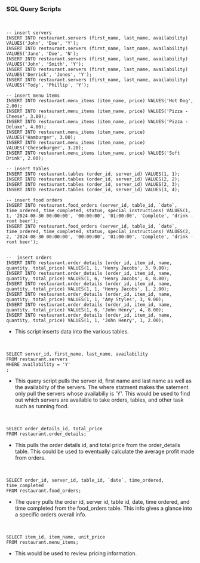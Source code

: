 ### SQL Query Scripts
<br>

```
-- insert servers
INSERT INTO restaurant.servers (first_name, last_name, availability) VALUES('John', 'Doe', 'Y');
INSERT INTO restaurant.servers (first_name, last_name, availability) VALUES('Jane', 'Doe', 'N');
INSERT INTO restaurant.servers (first_name, last_name, availability) VALUES('John', 'Smith', 'Y');
INSERT INTO restaurant.servers (first_name, last_name, availability) VALUES('Derrick', 'Jones', 'Y');
INSERT INTO restaurant.servers (first_name, last_name, availability) VALUES('Tody', 'Phillip', 'Y');

-- insert menu items
INSERT INTO restaurant.menu_items (item_name, price) VALUES('Hot Dog', 2.00);
INSERT INTO restaurant.menu_items (item_name, price) VALUES('Pizza - Cheese', 3.00);
INSERT INTO restaurant.menu_items (item_name, price) VALUES('Pizza - Deluxe', 4.00);
INSERT INTO restaurant.menu_items (item_name, price) VALUES('Hamburger', 3.00);
INSERT INTO restaurant.menu_items (item_name, price) VALUES('Cheeseburger', 3.20);
INSERT INTO restaurant.menu_items (item_name, price) VALUES('Soft Drink', 2.00);

-- insert tables
INSERT INTO restaurant.tables (order_id, server_id) VALUES(1, 1);
INSERT INTO restaurant.tables (order_id, server_id) VALUES(2, 2);
INSERT INTO restaurant.tables (order_id, server_id) VALUES(2, 3);
INSERT INTO restaurant.tables (order_id, server_id) VALUES(3, 4);

-- insert food orders 
INSERT INTO restaurant.food_orders (server_id, table_id, `date`, time_ordered, time_completed, status, special_instructions) VALUES(1, 1, '2024-08-30 00:00:00', '00:00:00', '01:00:00', 'Complete', 'drink - root beer');
INSERT INTO restaurant.food_orders (server_id, table_id, `date`, time_ordered, time_completed, status, special_instructions) VALUES(2, 2, '2024-08-30 00:00:00', '00:00:00', '01:00:00', 'Complete', 'drink - root beer');


--  insert orders
INSERT INTO restaurant.order_details (order_id, item_id, name, quantity, total_price) VALUES(1, 1, 'Henry Jacobs', 3, 9.00);
INSERT INTO restaurant.order_details (order_id, item_id, name, quantity, total_price) VALUES(1, 6, 'Henry Jacobs', 4, 8.00);
INSERT INTO restaurant.order_details (order_id, item_id, name, quantity, total_price) VALUES(1, 1, 'Henry Jacobs', 1, 2.00);
INSERT INTO restaurant.order_details (order_id, item_id, name, quantity, total_price) VALUES(1, 1, 'Amy Styles', 3, 9.00);
INSERT INTO restaurant.order_details (order_id, item_id, name, quantity, total_price) VALUES(1, 6, 'John Henry', 4, 8.00);
INSERT INTO restaurant.order_details (order_id, item_id, name, quantity, total_price) VALUES(1, 1, 'John Henry', 1, 2.00);
```
- This script inserts data into the various tables.
<br>

```
SELECT server_id, first_name, last_name, availability
FROM restaurant.servers
WHERE availability = 'Y'
;
```
- This query script pulls the server id, first name and last name as well as the availabilty of the servers. The where statment makes the satement only pull the servers whose availabiliy is 'Y'. This would be used to find out which servers are available to take orders, tables, and other task such as running food.
<br>


```
SELECT order_details_id, total_price
FROM restaurant.order_details;
```
- This pulls the order details id, and total price from the order_details table. This could be used to eventually calculate the average profit made from orders.
<br>

```
SELECT order_id, server_id, table_id, `date`, time_ordered, time_completed
FROM restaurant.food_orders;
```
- The query pulls the order id, server id, table id, date, time ordered, and time completed from the food_orders table. This info gives a glance into a specific orders overall info.
<br>

```
SELECT item_id, item_name, unit_price
FROM restaurant.menu_items;
```
- This would be used to review pricing information.
